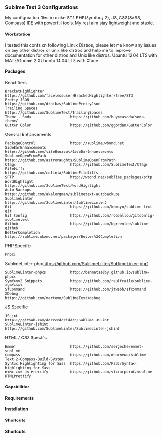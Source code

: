 ### Sublime Text 3 Configurations

My configuration files to make ST3 PHP(Symfony 2), JS, CSS(SASS, Compass) IDE with powerful tools. My real aim stay lightweight and stable.

#### Workstation

I tested this confs on following Linux Distros, please let me know any issues on any other distros or unix like distros and help me to improve documentation for other distros and Unix like distros. 
Ubuntu 12.04 LTS with MATE/Gnome 2
XUbuntu 14.04 LTS with Xface
#### Packages

  Beautifiers

    BracketHighlighter            https://github.com/facelessuser/BracketHighlighter/tree/ST3
    Pretty JSON                   https://github.com/dzhibas/SublimePrettyJson
    Trailing Spaces               https://github.com/SublimeText/TrailingSpaces
    Theme - Soda                  https://github.com/buymeasoda/soda-theme/
    Gutter Color                  https://github.com/ggordan/GutterColor

  General Enhancements

    PackageControl                https://sublime.wbond.net
    SideBarEnhancements           https://github.com/titoBouzout/SideBarEnhancements
    SublimeOpenFromPath           https://github.com/astronaughts/SublimeOpenFromPath
    CTags                         https://github.com/SublimeText/CTags
    FileDiffs                     https://github.com/colinta/SublimeFileDiffs
    SFTP                          http://wbond.net/sublime_packages/sftp
    WordHighlight                 https://github.com/SublimeText/WordHighlight
    Auto Backups                  https://github.com/akalongman/sublimetext-autobackups
    SublimeLinter                 https://github.com/SublimeLinter/SublimeLinter3
    Git                           https://github.com/kemayo/sublime-text-git
    Git Config                    https://github.com/robballou/gitconfig-sublimetext
    Github                        https://github.com/bgreenlee/sublime-github
    BetterCompletion              https://sublime.wbond.net/packages/Better%20Completion
  PHP Specific

    Phpcs
  SublimeLinter-php(https://github.com/SublimeLinter/SublimeLinter-php)

    SublimeLinter-phpcs           http://benmatselby.github.io/sublime-phpcs
    Symfony2 Snippets             https://github.com/raulfraile/sublime-symfony2
    SfCommand                     https://github.com/jtwebb/sfcommand
    XDebug                        https://github.com/martomo/SublimeTextXdebug

  JS Specific

    JSLint                        https://github.com/darrenderidder/Sublime-JSLint
    SublimeLinter-jshint          https://github.com/SublimeLinter/SublimeLinter-jshint

  HTML / CSS Specific

    Emmet                         https://github.com/sergeche/emmet-sublime
    Compass                       https://github.com/WhatWeDo/Sublime-Text-2-Compass-Build-System
    Syntax Highlighting for Sass  https://github.com/P233/Syntax-highlighting-for-Sass
    HTML-CSS-JS Prettify          https://github.com/victorporof/Sublime-HTMLPrettify



#### Capabilities

#### Requirements

#### Installation

#### Shortcuts

#### Shortcuts

